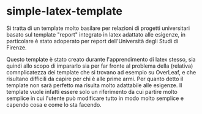 # simple-latex-template
Si tratta di un template molto basilare per relazioni di progetti universitari basato sul template "report" integrato in latex adattato alle esigenze, in particolare è stato adoperato per report dell'Università degli Studi di Firenze.

Questo template è stato creato durante l'apprendimento di latex stesso, sia quindi allo scopo di impararlo sia per far fronte al problema della (relativa) comnplicatezza dei template che si trovano ad esempio su OverLeaf, e che risultano difficili da capire per chi è alle prime armi. Per quanto detto il template non sarà perfetto ma risulta molto adattabile alle esigenze. Il template vuole infatti essere solo un riferimento da cui partire molto semplice in cui l'utente può modificare tutto in modo molto semplice e capendo cosa e come lo sta facendo.

